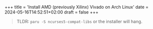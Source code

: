 +++
title = 'Install AMD (previously Xilinx) Vivado on Arch Linux'
date = 2024-05-16T14:52:51+02:00
draft = false
+++

> TLDR: `paru -S ncurses5-compat-libs` or the installer will hang.
